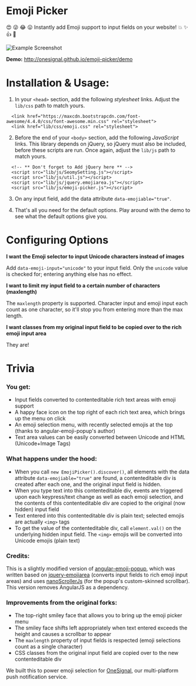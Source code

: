 # Emoji Picker

:heart_eyes: :stuck_out_tongue_winking_eye: :joy: :stuck_out_tongue: Instantly add Emoji support to input fields on your website! :boom: :sparkles: :thumbsup: :metal:

![Example Screenshot](http://onesignal.github.io/emoji-picker/screenshot.png)

**Demo:** http://onesignal.github.io/emoji-picker/demo

# Installation & Usage:

1. In your `<head>` section, add the following *stylesheet* links. Adjust the `lib/css` path to match yours.

  ```
    <link href="https://maxcdn.bootstrapcdn.com/font-awesome/4.4.0/css/font-awesome.min.css" rel="stylesheet">
    <link href="lib/css/emoji.css" rel="stylesheet">
  ```

2. Before the end of your `<body>` section, add the following *JavaScript* links. This library depends on jQuery, so jQuery must also be included, before these scripts are run. Once again, adjust the `lib/js` path to match yours.

  ```
    <!-- ** Don't forget to Add jQuery here ** -->
    <script src="lib/js/SeomySetting.js"></script>
    <script src="lib/js/util.js"></script>
    <script src="lib/js/jquery.emojiarea.js"></script>
    <script src="lib/js/emoji-picker.js"></script>
  ```

3. On any input field, add the data attribute `data-emojiable="true"`.

4. That's all you need for the default options. Play around with the demo to see what the default options give you.

# Configuring Options

**I want the Emoji selector to input Unicode characters instead of images**

Add `data-emoji-input="unicode"` to your input field. Only the `unicode` value is checked for; entering anything else has no effect.

**I want to limit my input field to a certain number of characters (maxlength)**

The `maxlength` property is supported. Character input and emoji input each count as one character, so it'll stop you from entering more than the max length.

**I want classes from my original input field to be copied over to the rich emoji input area**

They are!

# Trivia

### You get:
  - Input fields converted to contenteditable rich text areas with emoji support
  - A happy face icon on the top right of each rich text area, which brings up the menu on click
  - An emoji selection menu, with recently selected emojis at the top (thanks to angular-emoji-popup's author)
  - Text area values can be easily converted between Unicode and HTML (Unicode+Image Tags)

### What happens under the hood:
  - When you call `new EmojiPicker().discover()`, all elements with the data attribute `data-emojiable="true"` are found, a contenteditable div is created after each one, and the original input field is hidden.
  - When you type text into this contenteditable div, events are triggered upon each keypress/text change as well as each emoji selection, and the contents of this contenteditable div are copied to the original (now hidden) input field
  - Text entered into this contenteditable div is plain text; selected emojis are actually `<img>` tags
  - To get the value of the contenteditable div, call `element.val()` on the underlying hidden input field. The `<img>` emojis will be converted into Unicode emojis (plain text)

### Credits:
This is a slightly modified version of [angular-emoji-popup](https://github.com/Coraza/angular-emoji-popup), which was written based on [jquery-emojiarea](https://github.com/diy/jquery-emojiarea) (converts input fields to rich emoji input areas) and uses [nanoScrollerJs](https://github.com/jamesflorentino/nanoScrollerJS) (for the popup's custom-skinned scrollbar). This version removes AngularJS as a dependency.

### Improvements from the original forks:
  - The top-right smiley face that allows you to bring up the emoji picker menu
  - The smiley face shifts left appropriately when text entered exceeds the height and causes a scrollbar to appear
  - The `maxlength` property of input fields is respected (emoji selections count as a single character)
  - CSS classes from the original input field are copied over to the new contenteditable div

We built this to power emoji selection for [OneSignal](https://onesignal.com), our multi-platform push notification service.
